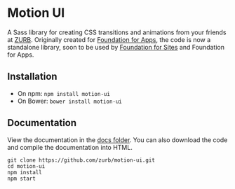 # Motion UI

A Sass library for creating CSS transitions and animations from your friends at [ZURB](http://zurb.com). Originally created for [Foundation for Apps](http://foundation.zurb.com/apps), the code is now a standalone library, soon to be used by [Foundation for Sites](http://foundation.zurb.com/sites) and Foundation for Apps.

## Installation

- On npm: `npm install motion-ui`
- On Bower: `bower install motion-ui`

## Documentation

View the documentation in the [docs folder](docs). You can also download the code and compile the documentation into HTML.

```
git clone https://github.com/zurb/motion-ui.git
cd motion-ui
npm install
npm start
```
